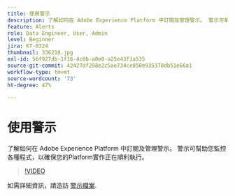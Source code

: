 ```yaml
---
title: 使用警示
description: 了解如何在 Adobe Experience Platform 中訂閱及管理警示。 警示可幫助您監控各種程式，以確保您的Platform實作正在順利執行。
feature: Alerts
role: Data Engineer, User, Admin
level: Beginner
jira: KT-8324
thumbnail: 336218.jpg
exl-id: 56f927db-1f16-4c0b-a0e0-a25e43f1a535
source-git-commit: 42427df298e2c5ae734ce050e935378db51e66a1
workflow-type: tm+mt
source-wordcount: '73'
ht-degree: 47%

---
```


# 使用警示

了解如何在 Adobe Experience Platform 中訂閱及管理警示。 警示可幫助您監控各種程式，以確保您的Platform實作正在順利執行。

>[!VIDEO](https://video.tv.adobe.com/v/336218?quality=12&learn=on)

如需詳細資訊，請造訪 [警示檔案](https://experienceleague.adobe.com/docs/experience-platform/observability/alerts/overview.html?lang=zh-Hant).